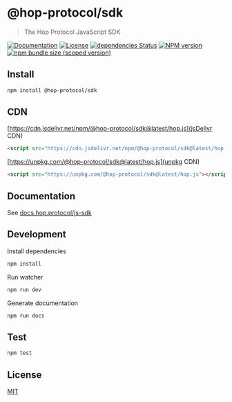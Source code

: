 # @hop-protocol/sdk

> The Hop Protocol JavaScript SDK

[![Documentation](https://img.shields.io/badge/documentation-available-green.svg?style=flat)](https://docs.hop.exchange/js-sdk/)
[![License](http://img.shields.io/badge/license-MIT-blue.svg)](https://raw.githubusercontent.com/@hop-protocol/sdk/master/LICENSE)
[![dependencies Status](https://david-dm.org/@hop-protocol/sdk/status.svg)](https://david-dm.org/@hop-protocol/sdk)
[![NPM version](https://badge.fury.io/js/%40hop-protocol%2Fsdk.svg)](https://badge.fury.io/js/%40hop-protocol%2Fsdk)
[![npm bundle size (scoped version)](https://img.shields.io/bundlephobia/minzip/@hop-protocol/sdk/latest.svg)](https://bundlephobia.com/result?p=@hop-protocol/sdk@latest)

## Install

```bash
npm install @hop-protocol/sdk
```

## CDN

[https://cdn.jsdelivr.net/npm/@hop-protocol/sdk@latest/hop.js](jsDelivr CDN)

```html
<script src="https://cdn.jsdelivr.net/npm/@hop-protocol/sdk@latest/hop.js"></script>
```

[https://unpkg.com/@hop-protocol/sdk@latest/hop.js](unpkg CDN)

```html
<script src="https://unpkg.com/@hop-protocol/sdk@latest/hop.js"></script>
```

## Documentation

See [docs.hop.protocol/js-sdk](https://docs.hop.exchange/js-sdk)

## Development

Install dependencies

```bash
npm install
```

Run watcher

```bash
npm run dev
```

Generate documentation

```bash
npm run docs
```

## Test

```bash
npm test
```

## License

[MIT](LICENSE)
